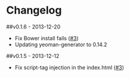 # Changelog

##v0.1.6 - 2013-12-20
- Fix Bower install fails ([#3](https://github.com/mwaylabs/generator-m/issues/12))
- Updating yeoman-generator to 0.14.2

##v0.1.5 - 2013-12-12
- Fix script-tag injection in the index.html ([#3](https://github.com/mwaylabs/generator-m/issues/3))